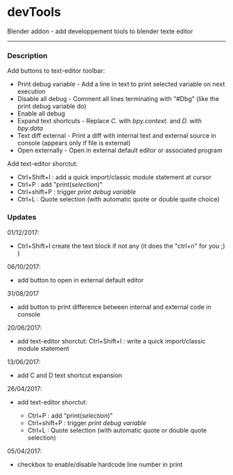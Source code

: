 # devTools
Blender addon - add developpement tools to blender texte editor

---

### Description

Add buttons to text-editor toolbar:

- Print debug variable - Add a line in text to print selected variable on next execution
- Disable all debug - Comment all lines terminating with "#Dbg" (like the print debug variable do)
- Enable all debug
- Expand text shortcuts - Replace _C._ with _bpy.context._ and _D._ with _bpy.data_
- Text diff external - Print a diff with internal text and external source in console (appears only if file is external)
- Open externally - Open in external default editor or associated program

Add text-editor shorctut:

- Ctrl+Shift+I : add a quick import/classic module statement at cursor
- Ctrl+P : add "print(*selection*)"
- Ctrl+shift+P : trigger *print debug variable*
- Ctrl+L : Quote selection (with automatic quote or double quote choice)


### Updates

01/12/2017:  
  - Ctrl+Shift+I create the text block if not any (it does the "ctrl+n" for you ;) )

06/10/2017:
  - add button to open in external default editor

31/08/2017
  - add button to print difference between internal and external code in console

20/06/2017:
  - add text-editor shorctut: Ctrl+Shift+I : write a quick import/classic module statement

13/06/2017:
  - add C and D text shortcut expansion

26/04/2017:
  - add text-editor shorctut:

    - Ctrl+P : add "print(*selection*)"
    - Ctrl+shift+P : trigger *print debug variable*
    - Ctrl+L : Quote selection (with automatic quote or double quote selection)

05/04/2017:

  - checkbox to enable/disable hardcode line number in print
